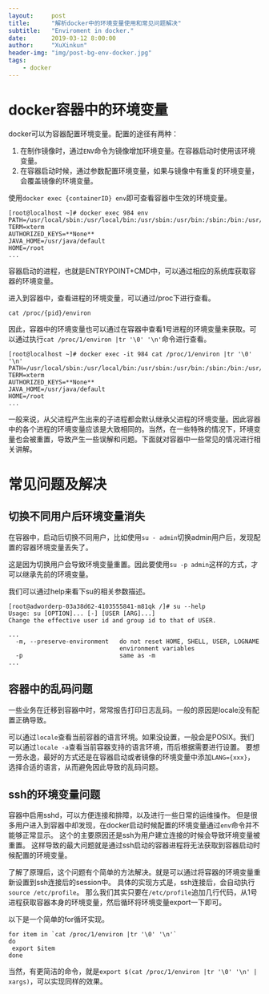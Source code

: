 ```yaml
---
layout:     post
title:      "解析docker中的环境变量使用和常见问题解决"
subtitle:   "Enviroment in docker."
date:       2019-03-12 8:00:00
author:     "XuXinkun"
header-img: "img/post-bg-env-docker.jpg"
tags:
    - docker
---
```


# docker容器中的环境变量

docker可以为容器配置环境变量。配置的途径有两种：

1. 在制作镜像时，通过`ENV`命令为镜像增加环境变量。在容器启动时使用该环境变量。
2. 在容器启动时候，通过参数配置环境变量，如果与镜像中有重复的环境变量，会覆盖镜像的环境变量。

使用`docker exec {containerID} env`即可查看容器中生效的环境变量。

```
[root@localhost ~]# docker exec 984 env
PATH=/usr/local/sbin:/usr/local/bin:/usr/sbin:/usr/bin:/sbin:/bin:/usr/java/default/bin
TERM=xterm
AUTHORIZED_KEYS=**None**
JAVA_HOME=/usr/java/default
HOME=/root
...
```

容器启动的进程，也就是ENTRYPOINT+CMD中，可以通过相应的系统库获取容器的环境变量。

进入到容器中，查看进程的环境变量，可以通过/proc下进行查看。

```
cat /proc/{pid}/environ
```

因此，容器中的环境变量也可以通过在容器中查看1号进程的环境变量来获取。可以通过执行`cat /proc/1/environ |tr '\0' '\n'`命令进行查看。

```
[root@localhost ~]# docker exec -it 984 cat /proc/1/environ |tr '\0' '\n'
PATH=/usr/local/sbin:/usr/local/bin:/usr/sbin:/usr/bin:/sbin:/bin:/usr/java/default/bin
TERM=xterm
AUTHORIZED_KEYS=**None**
JAVA_HOME=/usr/java/default
HOME=/root
...
```

一般来说，从父进程产生出来的子进程都会默认继承父进程的环境变量。因此容器中的各个进程的环境变量应该是大致相同的。当然，在一些特殊的情况下，环境变量也会被重置，导致产生一些误解和问题。下面就对容器中一些常见的情况进行相关讲解。

# 常见问题及解决

## 切换不同用户后环境变量消失

在容器中，启动后切换不同用户，比如使用`su - admin`切换admin用户后，发现配置的容器环境变量丢失了。

这是因为切换用户会导致环境变量重置。因此要使用`su -p admin`这样的方式，才可以继承先前的环境变量。


我们可以通过help来看下su的相关参数描述。

```
[root@adworderp-03a38d62-4103555841-m81qk /]# su --help
Usage: su [OPTION]... [-] [USER [ARG]...]
Change the effective user id and group id to that of USER.

...
  -m, --preserve-environment   do not reset HOME, SHELL, USER, LOGNAME
                               environment variables
  -p                           same as -m
...
```

## 容器中的乱码问题

一些业务在迁移到容器中时，常常报告打印日志乱码。一般的原因是locale没有配置正确导致。

可以通过`locale`查看当前容器的语言环境。如果没设置，一般会是POSIX。我们可以通过`locale -a`查看当前容器支持的语言环境，而后根据需要进行设置。
要想一劳永逸，最好的方式还是在容器启动或者镜像的环境变量中添加`LANG={xxx}`，选择合适的语言，从而避免因此导致的乱码问题。

## ssh的环境变量问题

容器中启用sshd，可以方便连接和排障，以及进行一些日常的运维操作。
但是很多用户进入到容器中却发现，在docker启动时候配置的环境变量通过`env`命令并不能够正常显示。
这个的主要原因还是ssh为用户建立连接的时候会导致环境变量被重置。
这样导致的最大问题就是通过ssh启动的容器进程将无法获取到容器启动时候配置的环境变量。

了解了原理后，这个问题有个简单的方法解决。就是可以通过将容器的环境变量重新设置到ssh连接后的session中。
具体的实现方式是，ssh连接后，会自动执行`source /etc/profile`。
那么我们其实只要在`/etc/profile`追加几行代码，从1号进程获取容器本身的环境变量，然后循环将环境变量export一下即可。

以下是一个简单的for循环实现。

```
for item in `cat /proc/1/environ |tr '\0' '\n'`
do
 export $item
done
```

当然，有更简洁的命令，就是`export $(cat /proc/1/environ |tr '\0' '\n' | xargs)`，可以实现同样的效果。

